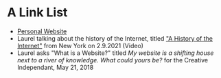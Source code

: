 # A Link List

* [Personal Website](https://laurelschwulst.com/)
* Laurel talking about the history of the Internet, titled ["A History of the Internet"](https://www.are.na/block/11162154) from New York on 2.9.2021 (Video)
* Laurel asks "What is a Website?" titled <i>My website is a shifting house next to a river of knowledge. What could yours be?</i> for the Creative Independant, May 21, 2018

